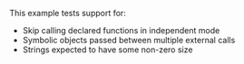 This example tests support for:

* Skip calling declared functions in independent mode
* Symbolic objects passed between multiple external calls
* Strings expected to have some non-zero size
